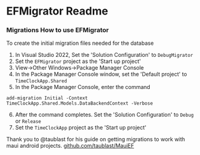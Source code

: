 # EFMigrator Readme

### Migrations How to use EFMigrator

To create the initial migration files needed for the database

1. In Visual Studio 2022, Set the 'Solution Configuration' to `DebugMigrator`
2. Set the `EFMigrator` project as the 'Start up project'
3. View->Other Windows->Package Manager Console
4. In the Package Manager Console window, set the 'Default project' to `TimeClockApp.Shared`
5. In the Package Manager Console, enter the command 
```
add-migration Initial -Context TimeClockApp.Shared.Models.DataBackendContext -Verbose
```
6. After the command completes. Set the 'Solution Configuration' to `Debug` or `Release`
7. Set the `TimeClockApp` project as the 'Start up project'


Thank you to @taublast for his guide on getting migrations to work with maui android projects. [github.com/taublast/MauiEF](https://github.com/taublast/MauiEF)
